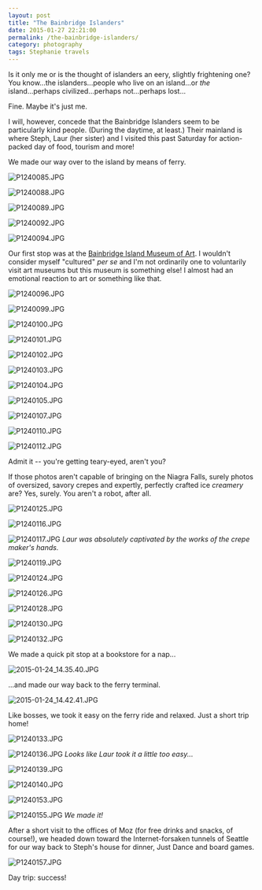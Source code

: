 ```yaml
---
layout: post
title: "The Bainbridge Islanders"
date: 2015-01-27 22:21:00
permalink: /the-bainbridge-islanders/
category: photography
tags: Stephanie travels
---
```

Is it only me or is the thought of islanders an eery, slightly frightening one? You know...the islanders...people who live on an island...or *the* island...perhaps civilized...perhaps not...perhaps lost...

Fine. Maybe it's just me.

I will, however, concede that the Bainbridge Islanders seem to be particularly kind people. (During the daytime, at least.) Their mainland is where Steph, Laur (her sister) and I visited this past Saturday for action-packed day of food, tourism and more!

We made our way over to the island by means of ferry.

![P1240085.JPG](/assets/2015-01-24-the-bainbridge-islanders/P1240085.JPG)

![P1240088.JPG](/assets/2015-01-24-the-bainbridge-islanders/P1240088.JPG)

![P1240089.JPG](/assets/2015-01-24-the-bainbridge-islanders/P1240089.JPG)

![P1240092.JPG](/assets/2015-01-24-the-bainbridge-islanders/P1240092.JPG)

![P1240094.JPG](/assets/2015-01-24-the-bainbridge-islanders/P1240094.JPG)

Our first stop was at the [Bainbridge Island Museum of Art](http://www.biartmuseum.org/). I wouldn't consider myself "cultured" *per se* and I'm not ordinarily one to voluntarily visit art museums but this museum is something else! I almost had an emotional reaction to art or something like that.

![P1240096.JPG](/assets/2015-01-24-the-bainbridge-islanders/P1240096.JPG)

![P1240099.JPG](/assets/2015-01-24-the-bainbridge-islanders/P1240099.JPG)

![P1240100.JPG](/assets/2015-01-24-the-bainbridge-islanders/P1240100.JPG)

![P1240101.JPG](/assets/2015-01-24-the-bainbridge-islanders/P1240101.JPG)

![P1240102.JPG](/assets/2015-01-24-the-bainbridge-islanders/P1240102.JPG)

![P1240103.JPG](/assets/2015-01-24-the-bainbridge-islanders/P1240103.JPG)

![P1240104.JPG](/assets/2015-01-24-the-bainbridge-islanders/P1240104.JPG)

![P1240105.JPG](/assets/2015-01-24-the-bainbridge-islanders/P1240105.JPG)

![P1240107.JPG](/assets/2015-01-24-the-bainbridge-islanders/P1240107.JPG)

![P1240110.JPG](/assets/2015-01-24-the-bainbridge-islanders/P1240110.JPG)

![P1240112.JPG](/assets/2015-01-24-the-bainbridge-islanders/P1240112.JPG)

Admit it -- you're getting teary-eyed, aren't you?

If those photos aren't capable of bringing on the Niagra Falls, surely photos of oversized, savory crepes and expertly, perfectly crafted ice *creamery* are? Yes, surely. You aren't a robot, after all.

![P1240125.JPG](/assets/2015-01-24-the-bainbridge-islanders/P1240125.JPG)

![P1240116.JPG](/assets/2015-01-24-the-bainbridge-islanders/P1240116.JPG)

![P1240117.JPG](/assets/2015-01-24-the-bainbridge-islanders/P1240117.JPG)
*Laur was absolutely captivated by the works of the crepe maker's hands.*

![P1240119.JPG](/assets/2015-01-24-the-bainbridge-islanders/P1240119.JPG)

![P1240124.JPG](/assets/2015-01-24-the-bainbridge-islanders/P1240124.JPG)

![P1240126.JPG](/assets/2015-01-24-the-bainbridge-islanders/P1240126.JPG)

![P1240128.JPG](/assets/2015-01-24-the-bainbridge-islanders/P1240128.JPG)

![P1240130.JPG](/assets/2015-01-24-the-bainbridge-islanders/P1240130.JPG)

![P1240132.JPG](/assets/2015-01-24-the-bainbridge-islanders/P1240132.JPG)

We made a quick pit stop at a bookstore for a nap...

![2015-01-24_14.35.40.JPG](/assets/2015-01-24-the-bainbridge-islanders/2015-01-24_14.35.40.JPG)

...and made our way back to the ferry terminal.

![2015-01-24_14.42.41.JPG](/assets/2015-01-24-the-bainbridge-islanders/2015-01-24_14.42.41.JPG)

Like bosses, we took it easy on the ferry ride and relaxed. Just a short trip home!

![P1240133.JPG](/assets/2015-01-24-the-bainbridge-islanders/P1240133.JPG)

![P1240136.JPG](/assets/2015-01-24-the-bainbridge-islanders/P1240136.JPG)
*Looks like Laur took it a little too easy...*

![P1240139.JPG](/assets/2015-01-24-the-bainbridge-islanders/P1240139.JPG)

![P1240140.JPG](/assets/2015-01-24-the-bainbridge-islanders/P1240140.JPG)

![P1240153.JPG](/assets/2015-01-24-the-bainbridge-islanders/P1240153.JPG)

![P1240155.JPG](/assets/2015-01-24-the-bainbridge-islanders/P1240155.JPG)
*We made it!*

After a short visit to the offices of Moz (for free drinks and snacks, of course!), we headed down toward the Internet-forsaken tunnels of Seattle for our way back to Steph's house for dinner, Just Dance and board games.

![P1240157.JPG](/assets/2015-01-24-the-bainbridge-islanders/P1240157.JPG)

Day trip: success!
